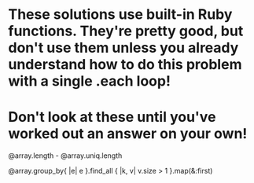 # These solutions use built-in Ruby functions. They're pretty good, but don't use them unless you already understand how to do this problem with a single .each loop!

# Don't look at these until you've worked out an answer on your own!

@array.length - @array.uniq.length

@array.group_by{ |e| e }.find_all { |k, v| v.size > 1 }.map(&:first)
